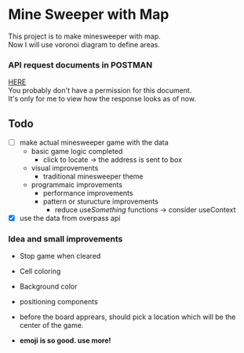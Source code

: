 # Mine Sweeper with Map
This project is to make minesweeper with map.  
Now I will use voronoi diagram to define areas.
### API request documents in POSTMAN
[HERE](https://documenter.getpostman.com/view/33731280/2sA35LVezA)  
You probably don't have a permission for this document.  
It's only for me to view how the response looks as of now.
## Todo
- [ ] make actual minesweeper game with the data
    - basic game logic completed
        - click to locate -> the address is sent to box
    - visual improvements
        - traditional minesweeper theme
    - programmaic improvements
        - performance improvements
        - pattern or sturucture improvements
            - reduce use*Something* functions -> consider useContext
- [x] use the data from overpass api

### Idea and small improvements
- Stop game when cleared
- Cell coloring
- Background color
- positioning components
- before the board apprears, should pick a location which will be the center of the game.

- **emoji is so good. use more!**